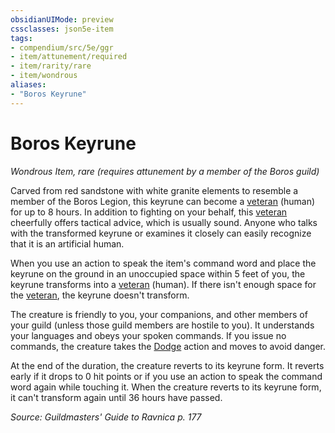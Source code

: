 ```yaml
---
obsidianUIMode: preview
cssclasses: json5e-item
tags:
- compendium/src/5e/ggr
- item/attunement/required
- item/rarity/rare
- item/wondrous
aliases: 
- "Boros Keyrune"
---
```

# Boros Keyrune
*Wondrous Item, rare (requires attunement by a member of the Boros guild)*  


Carved from red sandstone with white granite elements to resemble a member of the Boros Legion, this keyrune can become a [veteran](/compendium/bestiary/humanoid/veteran.md) (human) for up to 8 hours. In addition to fighting on your behalf, this [veteran](/compendium/bestiary/humanoid/veteran.md) cheerfully offers tactical advice, which is usually sound. Anyone who talks with the transformed keyrune or examines it closely can easily recognize that it is an artificial human.

When you use an action to speak the item's command word and place the keyrune on the ground in an unoccupied space within 5 feet of you, the keyrune transforms into a [veteran](/compendium/bestiary/humanoid/veteran.md) (human). If there isn't enough space for the [veteran](/compendium/bestiary/humanoid/veteran.md), the keyrune doesn't transform.

The creature is friendly to you, your companions, and other members of your guild (unless those guild members are hostile to you). It understands your languages and obeys your spoken commands. If you issue no commands, the creature takes the [Dodge](2.%20GM%20Tools/Misc%20DND%20Handbook/compendium/rules/actions.md#Dodge) action and moves to avoid danger.

At the end of the duration, the creature reverts to its keyrune form. It reverts early if it drops to 0 hit points or if you use an action to speak the command word again while touching it. When the creature reverts to its keyrune form, it can't transform again until 36 hours have passed.

*Source: Guildmasters' Guide to Ravnica p. 177*